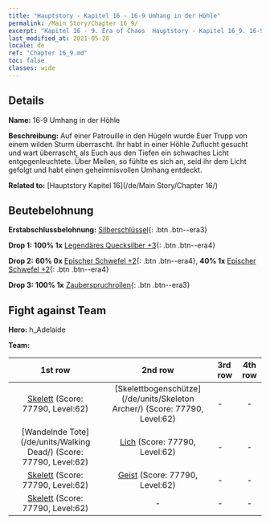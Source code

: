 ```yaml
---
title: "Hauptstory - Kapitel 16 - 16-9 Umhang in der Höhle"
permalink: /Main Story/Chapter 16_9/
excerpt: "Kapitel 16 - 9. Era of Chaos  Hauptstory - Kapitel 16_9. 16-9 Umhang in der Höhle"
last_modified_at: 2021-05-28
locale: de
ref: "Chapter 16_9.md"
toc: false
classes: wide
---
```


## Details

 **Name:** 16-9 Umhang in der Höhle

 **Beschreibung:** Auf einer Patrouille in den Hügeln wurde Euer Trupp von einem wilden Sturm überrascht. Ihr habt in einer Höhle Zuflucht gesucht und wart überrascht, als Euch aus den Tiefen ein schwaches Licht entgegenleuchtete. Über Meilen, so fühlte es sich an, seid ihr dem Licht gefolgt und habt einen geheimnisvollen Umhang entdeckt.

 **Related to:** [Hauptstory Kapitel 16](/de/Main Story/Chapter 16/)

## Beutebelohnung

 **Erstabschlussbelohnung:** [Silberschlüssel](/ItemsDE/con_693/){: .btn .btn--era3}

 **Drop 1:** **100% 1x** [Legendäres Quecksilber +3](/ItemsDE/mat_56/){: .btn .btn--era4}

 **Drop 2:** **60% 0x** [Epischer Schwefel +2](/ItemsDE/mat_50/){: .btn .btn--era4}, **40% 1x** [Epischer Schwefel +2](/ItemsDE/mat_50/){: .btn .btn--era4}

 **Drop 3:** **100% 1x** [Zauberspruchrollen](/ItemsDE/con_694/){: .btn .btn--era3}


## Fight against Team
 **Hero:** h_Adelaide

 **Team:**


  | 1st row | 2nd row | 3rd row | 4th row |
  |:----:|:----:|:----|:----:|
  | [Skelett](/de/units/Skeleton/) (Score: 77790, Level:62)  | [Skelettbogenschütze](/de/units/Skeleton Archer/) (Score: 77790, Level:62)  | - | - |
  | [Wandelnde Tote](/de/units/Walking Dead/) (Score: 77790, Level:62)  | [Lich](/de/units/Lich/) (Score: 77790, Level:62)  | - | - |
  | [Skelett](/de/units/Skeleton/) (Score: 77790, Level:62)  | [Geist](/de/units/Wight/) (Score: 77790, Level:62)  | - | - |
  | [Skelett](/de/units/Skeleton/) (Score: 77790, Level:62)  | - | - | - |


